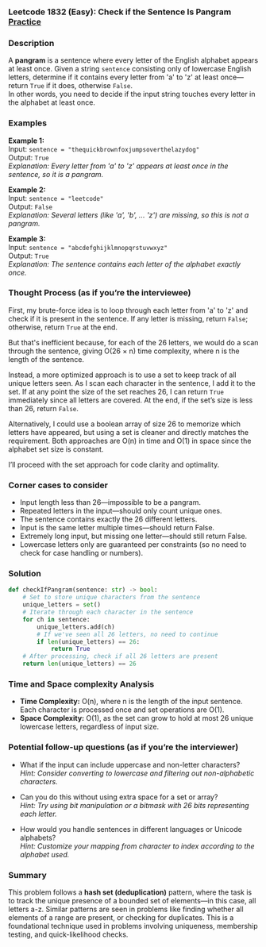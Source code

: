 ### Leetcode 1832 (Easy): Check if the Sentence Is Pangram [Practice](https://leetcode.com/problems/check-if-the-sentence-is-pangram)

### Description  
A **pangram** is a sentence where every letter of the English alphabet appears at least once. Given a string `sentence` consisting only of lowercase English letters, determine if it contains every letter from 'a' to 'z' at least once—return `True` if it does, otherwise `False`.  
In other words, you need to decide if the input string touches every letter in the alphabet at least once.


### Examples  

**Example 1:**  
Input: `sentence = "thequickbrownfoxjumpsoverthelazydog"`  
Output: `True`  
*Explanation: Every letter from 'a' to 'z' appears at least once in the sentence, so it is a pangram.*

**Example 2:**  
Input: `sentence = "leetcode"`  
Output: `False`  
*Explanation: Several letters (like 'a', 'b', ... 'z') are missing, so this is not a pangram.*

**Example 3:**  
Input: `sentence = "abcdefghijklmnopqrstuvwxyz"`  
Output: `True`  
*Explanation: The sentence contains each letter of the alphabet exactly once.*


### Thought Process (as if you’re the interviewee)  
First, my brute-force idea is to loop through each letter from 'a' to 'z' and check if it is present in the sentence. If any letter is missing, return `False`; otherwise, return `True` at the end.

But that's inefficient because, for each of the 26 letters, we would do a scan through the sentence, giving O(26 × n) time complexity, where n is the length of the sentence.

Instead, a more optimized approach is to use a set to keep track of all unique letters seen. As I scan each character in the sentence, I add it to the set. If at any point the size of the set reaches 26, I can return `True` immediately since all letters are covered. At the end, if the set’s size is less than 26, return `False`.

Alternatively, I could use a boolean array of size 26 to memorize which letters have appeared, but using a set is cleaner and directly matches the requirement. Both approaches are O(n) in time and O(1) in space since the alphabet set size is constant.

I’ll proceed with the set approach for code clarity and optimality.


### Corner cases to consider  
- Input length less than 26—impossible to be a pangram.
- Repeated letters in the input—should only count unique ones.
- The sentence contains exactly the 26 different letters.
- Input is the same letter multiple times—should return False.
- Extremely long input, but missing one letter—should still return False.
- Lowercase letters only are guaranteed per constraints (so no need to check for case handling or numbers).


### Solution

```python
def checkIfPangram(sentence: str) -> bool:
    # Set to store unique characters from the sentence
    unique_letters = set()
    # Iterate through each character in the sentence
    for ch in sentence:
        unique_letters.add(ch)
        # If we've seen all 26 letters, no need to continue
        if len(unique_letters) == 26:
            return True
    # After processing, check if all 26 letters are present
    return len(unique_letters) == 26
```

### Time and Space complexity Analysis  

- **Time Complexity:** O(n), where n is the length of the input sentence. Each character is processed once and set operations are O(1).
- **Space Complexity:** O(1), as the set can grow to hold at most 26 unique lowercase letters, regardless of input size.


### Potential follow-up questions (as if you’re the interviewer)  

- What if the input can include uppercase and non-letter characters?  
  *Hint: Consider converting to lowercase and filtering out non-alphabetic characters.*

- Can you do this without using extra space for a set or array?  
  *Hint: Try using bit manipulation or a bitmask with 26 bits representing each letter.*

- How would you handle sentences in different languages or Unicode alphabets?  
  *Hint: Customize your mapping from character to index according to the alphabet used.*

### Summary
This problem follows a **hash set (deduplication)** pattern, where the task is to track the unique presence of a bounded set of elements—in this case, all letters a-z. Similar patterns are seen in problems like finding whether all elements of a range are present, or checking for duplicates. This is a foundational technique used in problems involving uniqueness, membership testing, and quick-likelihood checks.
